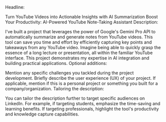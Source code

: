 Headline:

Turn YouTube Videos into Actionable Insights with AI Summarization
Boost Your Productivity: AI-Powered YouTube Note-Taking Assistant
Description:

I've built a project that leverages the power of Google's Gemini Pro API to automatically summarize and generate notes from YouTube videos.
This tool can save you time and effort by efficiently capturing key points and takeaways from any YouTube video.
Imagine being able to quickly grasp the essence of a long lecture or presentation, all within the familiar YouTube interface.
This project demonstrates my expertise in AI integration and building practical applications.
Optional additions:

Mention any specific challenges you tackled during the project development.
Briefly describe the user experience (UX) of your project.
If applicable, mention if this is a personal project or something you built for a company/organization.
Tailoring the description:

You can tailor the description further to target specific audiences on LinkedIn.
For example, if targeting students, emphasize the time-saving and learning benefits.
If targeting professionals, highlight the tool's productivity and knowledge capture capabilities.
